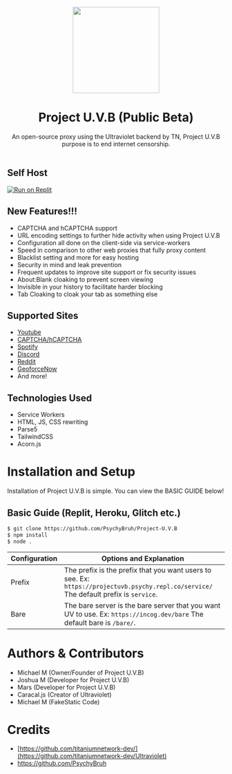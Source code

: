 <p align="center"><img src="https://cdn.discordapp.com/attachments/968592701006180392/970422495280758824/unknown.png" height="200">
</p>

<h1 align="center">Project U.V.B (Public Beta)</h1>

<p align="center">An open-source proxy using the Ultraviolet backend by TN, Project U.V.B purpose is to end internet censorship.<br><br></p>

## Self Host

[![Run on Replit](https://raw.githubusercontent.com/BinBashBanana/deploy-buttons/master/buttons/remade/replit.svg)](https://replit.com/github/PsychyBruh/Project-U.V.B)

##  New Features!!!
- CAPTCHA and hCAPTCHA support
- URL encoding settings to further hide activity when using Project U.V.B
- Configuration all done on the client-side via service-workers
- Speed in comparison to other web proxies that fully proxy content
- Blacklist setting and more for easy hosting
- Security in mind and leak prevention
- Frequent updates to improve site support or fix security issues
- About:Blank cloaking to prevent screen viewing
- Invisible in your history to facilitate harder blocking
- Tab Cloaking to cloak your tab as something else

## Supported Sites
- [Youtube](https://www.youtube.com)
- [CAPTCHA/hCAPTCHA](https://www.captcha.net)
- [Spotify](https://spotify.com)
- [Discord](https://discord.com)
- [Reddit](https://reddit.com)
- [GeoforceNow](https://www.nvidia.com/en-us/geforce-now/)
- And more!

## Technologies Used
- Service Workers
- HTML, JS, CSS rewriting
- Parse5
- TailwindCSS
- Acorn.js

# Installation and Setup

Installation of Project U.V.B is simple. You can view the BASIC GUIDE below!

## Basic Guide (Replit, Heroku, Glitch etc.)

```sh
$ git clone https://github.com/PsychyBruh/Project-U.V.B
$ npm install
$ node .


```

| Configuration | Options and Explanation |
| ------------- | ----------------------- |
| Prefix | The prefix is the prefix that you want users to see. Ex: `https://projectuvb.psychy.repl.co/service/` The default prefix is `service`. |
| Bare   | The bare server is the bare server that you want UV to use. Ex: `https://incog.dev/bare` The default bare is `/bare/`. |

# Authors & Contributors

- Michael M (Owner/Founder of Project U.V.B)
- Joshua M (Developer for Project U.V.B)
- Mars (Developer for Project U.V.B)
- Caracal.js (Creator of Ultraviolet)
- Michael M (FakeStatic Code)

# Credits
- [https://github.com/titaniumnetwork-dev/](https://github.com/titaniumnetwork-dev/Ultraviolet)
- https://github.com/PsychyBruh

